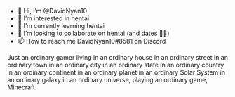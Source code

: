 - 👋 Hi, I’m @DavidNyan10
- 👀 I’m interested in hentai
- 🌱 I’m currently learning hentai
- 💞️ I’m looking to collaborate on hentai (and dates 🥺💜)
- 📫 How to reach me DavidNyan10#8581 on Discord

<!---
DavidNyan10/DavidNyan10 is a ✨ special ✨ repository because its `README.md` (this file) appears on your GitHub profile.
You can click the Preview link to take a look at your changes.
--->


Just an ordinary gamer living in an ordinary house in an ordinary street in an ordinary town in an ordinary city in an ordinary state in an ordinary country in an ordinary continent in an ordinary planet in an ordinary Solar System in an ordinary galaxy in an ordinary universe, playing an ordinary game, Minecraft.
